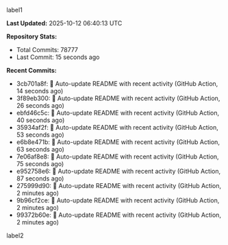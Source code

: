 
label1 
<!-- ACTIVITY_START -->
**Last Updated:** 2025-10-12 06:40:13 UTC

**Repository Stats:**
- Total Commits: 78777
- Last Commit: 15 seconds ago

**Recent Commits:**
- 3cb701a8f: 🤖 Auto-update README with recent activity (GitHub Action, 14 seconds ago)
- 3f89eb300: 🤖 Auto-update README with recent activity (GitHub Action, 26 seconds ago)
- ebfd46c5c: 🤖 Auto-update README with recent activity (GitHub Action, 40 seconds ago)
- 35934af2f: 🤖 Auto-update README with recent activity (GitHub Action, 53 seconds ago)
- e6b8e471b: 🤖 Auto-update README with recent activity (GitHub Action, 63 seconds ago)
- 7e06af8e8: 🤖 Auto-update README with recent activity (GitHub Action, 75 seconds ago)
- e952758e6: 🤖 Auto-update README with recent activity (GitHub Action, 87 seconds ago)
- 275999d90: 🤖 Auto-update README with recent activity (GitHub Action, 2 minutes ago)
- 9b96cf2ce: 🤖 Auto-update README with recent activity (GitHub Action, 2 minutes ago)
- 99372b60e: 🤖 Auto-update README with recent activity (GitHub Action, 2 minutes ago)
<!-- ACTIVITY_END -->

label2
